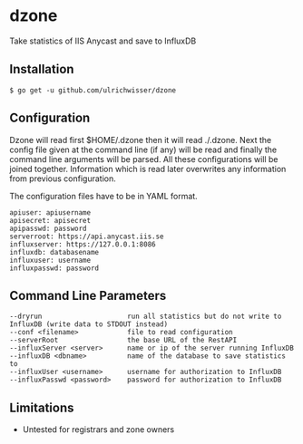 # dzone
Take statistics of IIS Anycast and save to InfluxDB


## Installation

```
$ go get -u github.com/ulrichwisser/dzone
```

## Configuration
Dzone will read first $HOME/.dzone then it will read ./.dzone. Next the config file given at the command line (if any) will be read and finally the command line arguments will be parsed. All these configurations will be joined together. Information which is read later overwrites any information from previous configuration.

The configuration files have to be in YAML format.
```
apiuser: apiusername
apisecret: apisecret
apipasswd: password
serverroot: https://api.anycast.iis.se
influxserver: https://127.0.0.1:8086
influxdb: databasename
influxuser: username
influxpasswd: password
```

## Command Line Parameters
```
--dryrun                     run all statistics but do not write to InfluxDB (write data to STDOUT instead)
--conf <filename>            file to read configuration
--serverRoot                 the base URL of the RestAPI
--influxServer <server>      name or ip of the server running InfluxDB
--influxDB <dbname>          name of the database to save statistics to
--influxUser <username>      username for authorization to InfluxDB
--influxPasswd <password>    password for authorization to InfluxDB
```
## Limitations
- Untested for registrars and zone owners 
